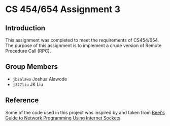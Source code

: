 # CS 454/654 Assignment 3

## Introduction

This assignment was completed to meet the requirements of CS454/654. The purpose of this assignment is to implement a crude version of Remote Procedure Call (RPC).

## Group Members

- `jb2alawo` Joshua Alawode 
- `j327liu` JK Liu

## Reference

Some of the code used in this project was inspired by and taken from [Beej's Guide to Network Programming Using Internet Sockets](http://beej.us).
